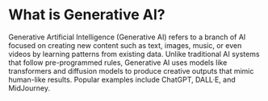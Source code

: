 # What is Generative AI?
Generative Artificial Intelligence (Generative AI) refers to a branch of AI focused on creating new content such as text, images, music, or even videos by learning patterns from existing data. Unlike traditional AI systems that follow pre-programmed rules, Generative AI uses models like transformers and diffusion models to produce creative outputs that mimic human-like results. Popular examples include ChatGPT, DALL·E, and MidJourney.
